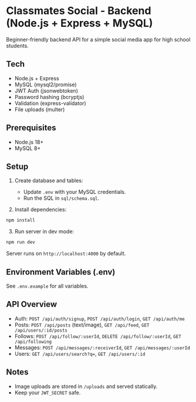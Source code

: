 # Classmates Social - Backend (Node.js + Express + MySQL)

Beginner-friendly backend API for a simple social media app for high school students.

## Tech
- Node.js + Express
- MySQL (mysql2/promise)
- JWT Auth (jsonwebtoken)
- Password hashing (bcryptjs)
- Validation (express-validator)
- File uploads (multer)

## Prerequisites
- Node.js 18+
- MySQL 8+

## Setup
1. Create database and tables:
   - Update `.env` with your MySQL credentials.
   - Run the SQL in `sql/schema.sql`.

2. Install dependencies:
```bash
npm install
```

3. Run server in dev mode:
```bash
npm run dev
```

Server runs on `http://localhost:4000` by default.

## Environment Variables (.env)
See `.env.example` for all variables.

## API Overview
- Auth: `POST /api/auth/signup`, `POST /api/auth/login`, `GET /api/auth/me`
- Posts: `POST /api/posts` (text/image), `GET /api/feed`, `GET /api/users/:id/posts`
- Follows: `POST /api/follow/:userId`, `DELETE /api/follow/:userId`, `GET /api/following`
- Messages: `POST /api/messages/:receiverId`, `GET /api/messages/:userId`
- Users: `GET /api/users/search?q=`, `GET /api/users/:id`

## Notes
- Image uploads are stored in `/uploads` and served statically.
- Keep your `JWT_SECRET` safe.
